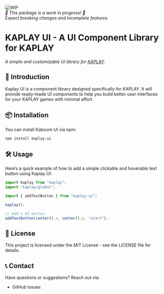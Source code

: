 ![WIP](https://img.shields.io/badge/status-WIP-yellow)
<br>_🚧 This package is a work in progress! 🚧_  
_Expect breaking changes and incomplete features._

# KAPLAY UI - A UI Component Library for KAPLAY

_A simple and customizable UI library for [KAPLAY](https://kaplayjs.com/)._

## 🚀 Introduction

Kaplay UI is a component library designed specifically for KAPLAY. It will provide ready-made UI components to help you build better user interfaces for your KAPLAY games with minimal effort.

## 📦 Installation

You can install Kaboom UI via npm:

```bash
npm install kaplay-ui
```

## 🛠️ Usage

Here’s a quick example of how to add a simple clickable and hoverable text button using Kaplay UI:

```javascript
import kaplay from "kaplay";
import "kaplay/global";

import { addTextButton } from "kaplay-ui";

kaplay();

// Add a UI button
addTextButton(center().x, center().y, "start");
```

## 📄 License

This project is licensed under the MIT License - see the LICENSE file for details.

## 📞 Contact

Have questions or suggestions? Reach out via:

- GitHub Issues
